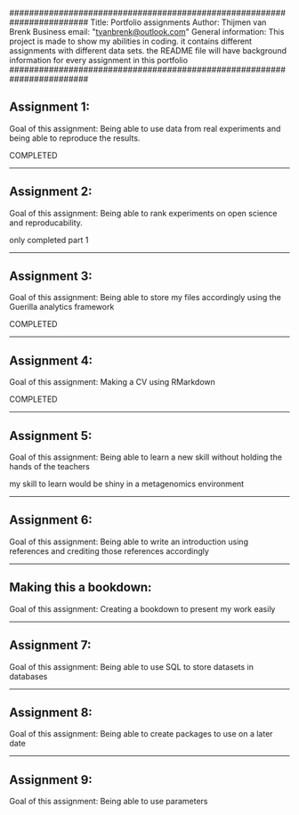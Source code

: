 ########################################################################
Title: Portfolio assignments
Author: Thijmen van Brenk
Business email: "tvanbrenk@outlook.com"
General information: This project is made to show my abilities in coding. it contains different assignments with different data sets. the README file will have background information for every assignment in this portfolio
########################################################################




Assignment 1:
-----------------------------------
Goal of this assignment:
Being able to use data from real experiments and being able to reproduce the results.

COMPLETED







-----------------------------------

Assignment 2:
-----------------------------------
Goal of this assignment:
Being able to rank experiments on open science and reproducability.

only completed part 1







-----------------------------------

Assignment 3:
-----------------------------------
Goal of this assignment:
Being able to store my files accordingly using the Guerilla analytics framework


COMPLETED






-----------------------------------

Assignment 4:
-----------------------------------
Goal of this assignment:
Making a CV using RMarkdown


COMPLETED






-----------------------------------
 
Assignment 5:
-----------------------------------
Goal of this assignment:
Being able to learn a new skill without holding the hands of the teachers


my skill to learn would be shiny in a metagenomics environment






-----------------------------------

Assignment 6:
-----------------------------------
Goal of this assignment:
Being able to write an introduction using references and crediting those references accordingly






-----------------------------------
 
Making this a bookdown:
-----------------------------------
Goal of this assignment:
Creating a bookdown to present my work easily






-----------------------------------
 
Assignment 7:
-----------------------------------
Goal of this assignment:
Being able to use SQL to store datasets in databases








-----------------------------------
 
Assignment 8:
-----------------------------------
Goal of this assignment:
Being able to create packages to use on a later date












-----------------------------------
 
Assignment 9:
-----------------------------------
Goal of this assignment:
Being able to use parameters





